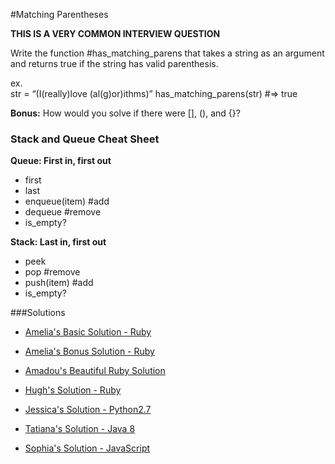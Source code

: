 #Matching Parentheses

**THIS IS A VERY COMMON INTERVIEW QUESTION**

Write the function #has_matching_parens that takes a string as an argument and returns true if the string has valid parenthesis.

ex.  
str = “(I(really)love (al(g)or)ithms)”
has_matching_parens(str) #=> true

**Bonus:** How would you solve if there were [], (), and {}?


### Stack and Queue Cheat Sheet

**Queue: First in, first out**
- first
- last
- enqueue(item) #add
- dequeue #remove
- is_empty?

**Stack: Last in, first out**
- peek
- pop #remove
- push(item) #add
- is_empty?

###Solutions

- [Amelia's Basic Solution - Ruby](https://github.com/adowns01/Intro-to-Whiteboarding-DBC/blob/master/solutions/matching-parens-amelia.rb)

- [Amelia's Bonus Solution - Ruby](https://github.com/adowns01/Intro-to-Whiteboarding-DBC/blob/master/solutions/matching-parens-bonus-amelia.rb)

- [Amadou's Beautiful Ruby Solution](https://github.com/adowns01/Intro-to-Whiteboarding-DBC/blob/master/solutions/has_matching_parens_amadou.rb)

- [Hugh's Solution - Ruby](https://github.com/adowns01/Intro-to-Whiteboarding-DBC/blob/master/solutions/bracket_check.rb)

- [Jessica's Solution - Python2.7](https://github.com/chatasweetie/whiteboarding-and-coding-problems/blob/master/questions/matching_parens/solution/matching_parens.py)

- [Tatiana's Solution - Java 8](https://github.com/chatasweetie/whiteboarding-and-coding-problems/blob/master/questions/matching_parens/solution/Stacks:%20Balanced%20Brackets.java)

- [Sophia's Solution - JavaScript](https://github.com/chatasweetie/whiteboarding-and-coding-problems/blob/master/questions/matching_parens/solution/matching_parens.js)
